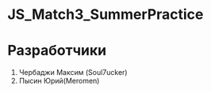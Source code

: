 # JS_Match3_SummerPractice

# Разработчики  
1) Чербаджи Максим (Soul7ucker)
2) Пысин Юрий(Meromen)
